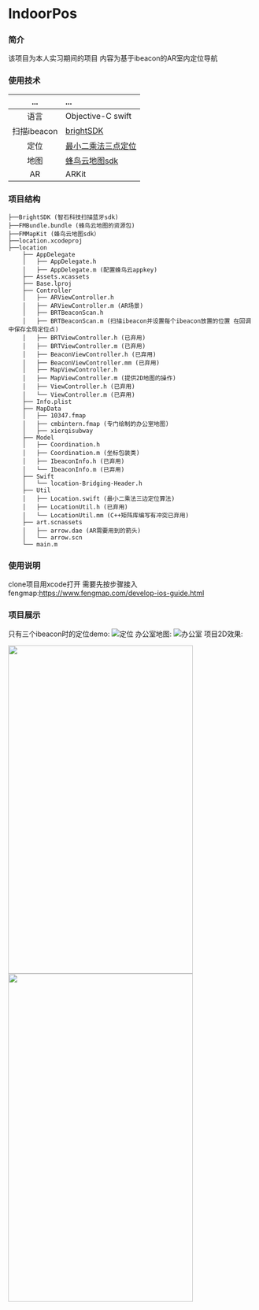 # IndoorPos
### 简介
该项目为本人实习期间的项目 内容为基于ibeacon的AR室内定位导航

### 使用技术
... | ... 
:---:|:---
语言|Objective-C swift
扫描ibeacon | [brightSDK](https://github.com/BrightBeacon/BrightBeacon_iOS_SDK)
定位 | [最小二乘法三点定位](http://www.docin.com/p-813893113.html)
地图 | [蜂鸟云地图sdk](https://www.fengmap.com/develop-ios-guide.html)
AR | ARKit

### 项目结构
```
├──BrightSDK (智石科技扫描蓝牙sdk)
├──FMBundle.bundle (蜂鸟云地图的资源包)
├──FMMapKit (蜂鸟云地图sdk）
├──location.xcodeproj
├──location	
	├── AppDelegate
	│   ├── AppDelegate.h
	│   ├── AppDelegate.m (配置蜂鸟云appkey)
	├── Assets.xcassets
	├── Base.lproj
	├── Controller
	│   ├── ARViewController.h 
	│   ├── ARViewController.m (AR场景)
	│   ├── BRTBeaconScan.h 
	│   ├── BRTBeaconScan.m (扫描ibeacon并设置每个ibeacon放置的位置 在回调中保存全局定位点)
	│   ├── BRTViewController.h (已弃用)
	│   ├── BRTViewController.m (已弃用)
	│   ├── BeaconViewController.h (已弃用)
	│   ├── BeaconViewController.mm (已弃用)
	│   ├── MapViewController.h
	│   ├── MapViewController.m (提供2D地图的操作)
	│   ├── ViewController.h (已弃用)
	│   └── ViewController.m (已弃用)
	├── Info.plist 
	├── MapData
	│   ├── 10347.fmap
	│   ├── cmbintern.fmap (专门绘制的办公室地图)
	│   ├── xierqisubway
	├── Model
	│   ├── Coordination.h 
	│   ├── Coordination.m (坐标包装类)
	│   ├── IbeaconInfo.h (已弃用)
	│   └── IbeaconInfo.m (已弃用)
	├── Swift
	│   └── location-Bridging-Header.h
	├── Util
	│   ├── Location.swift (最小二乘法三边定位算法)
	│   ├── LocationUtil.h (已弃用)
	│   └── LocationUtil.mm (C++矩阵库编写有冲突已弃用)
	├── art.scnassets
	│   ├── arrow.dae (AR需要用到的箭头)
	│   └── arrow.scn
	└── main.m
```

### 使用说明
clone项目用xcode打开 
需要先按步骤接入fengmap:https://www.fengmap.com/develop-ios-guide.html

### 项目展示
只有三个ibeacon时的定位demo:
![定位](https://github.com/jacklightChen/IndoorPos/blob/master/demopicture/point.png)
办公室地图:
![办公室](https://github.com/jacklightChen/IndoorPos/blob/master/demopicture/office.jpg)
项目2D效果:
<div align=left><img width="375" height="667" src="https://github.com/jacklightChen/IndoorPos/blob/master/demopicture/show.png"/>
<img width="375" height="667" src="https://github.com/jacklightChen/IndoorPos/blob/master/demopicture/demo.gif"/></div>